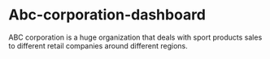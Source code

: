 # Abc-corporation-dashboard
ABC corporation is a huge organization that deals with sport products sales to different retail companies around different regions.
